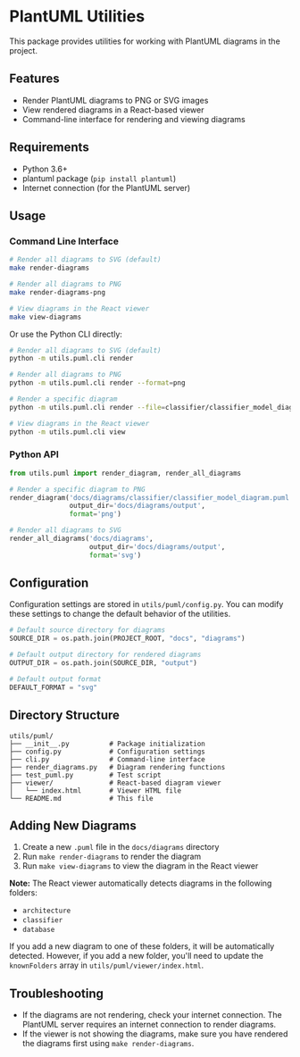 # PlantUML Utilities

This package provides utilities for working with PlantUML diagrams in the project.

## Features

- Render PlantUML diagrams to PNG or SVG images
- View rendered diagrams in a React-based viewer
- Command-line interface for rendering and viewing diagrams

## Requirements

- Python 3.6+
- plantuml package (`pip install plantuml`)
- Internet connection (for the PlantUML server)

## Usage

### Command Line Interface

```bash
# Render all diagrams to SVG (default)
make render-diagrams

# Render all diagrams to PNG
make render-diagrams-png

# View diagrams in the React viewer
make view-diagrams
```

Or use the Python CLI directly:

```bash
# Render all diagrams to SVG (default)
python -m utils.puml.cli render

# Render all diagrams to PNG
python -m utils.puml.cli render --format=png

# Render a specific diagram
python -m utils.puml.cli render --file=classifier/classifier_model_diagram.puml

# View diagrams in the React viewer
python -m utils.puml.cli view
```

### Python API

```python
from utils.puml import render_diagram, render_all_diagrams

# Render a specific diagram to PNG
render_diagram('docs/diagrams/classifier/classifier_model_diagram.puml', 
               output_dir='docs/diagrams/output', 
               format='png')

# Render all diagrams to SVG
render_all_diagrams('docs/diagrams', 
                    output_dir='docs/diagrams/output', 
                    format='svg')
```

## Configuration

Configuration settings are stored in `utils/puml/config.py`. You can modify these settings to change the default behavior of the utilities.

```python
# Default source directory for diagrams
SOURCE_DIR = os.path.join(PROJECT_ROOT, "docs", "diagrams")

# Default output directory for rendered diagrams
OUTPUT_DIR = os.path.join(SOURCE_DIR, "output")

# Default output format
DEFAULT_FORMAT = "svg"
```

## Directory Structure

```
utils/puml/
├── __init__.py          # Package initialization
├── config.py            # Configuration settings
├── cli.py               # Command-line interface
├── render_diagrams.py   # Diagram rendering functions
├── test_puml.py         # Test script
├── viewer/              # React-based diagram viewer
│   └── index.html       # Viewer HTML file
└── README.md            # This file
```

## Adding New Diagrams

1. Create a new `.puml` file in the `docs/diagrams` directory
2. Run `make render-diagrams` to render the diagram
3. Run `make view-diagrams` to view the diagram in the React viewer

**Note:** The React viewer automatically detects diagrams in the following folders:

- `architecture`
- `classifier`
- `database`

If you add a new diagram to one of these folders, it will be automatically detected. However, if you add a new folder, you'll need to update the `knownFolders` array in `utils/puml/viewer/index.html`.

## Troubleshooting

- If the diagrams are not rendering, check your internet connection. The PlantUML server requires an internet connection to render diagrams.
- If the viewer is not showing the diagrams, make sure you have rendered the diagrams first using `make render-diagrams`.
